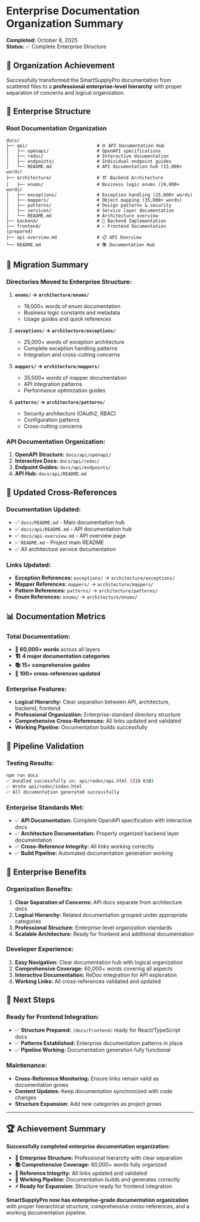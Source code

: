 # Enterprise Documentation Organization Summary

**Completed:** October 8, 2025  
**Status:** ✅ Complete Enterprise Structure  

## 🎯 **Organization Achievement**

Successfully transformed the SmartSupplyPro documentation from scattered files to a **professional enterprise-level hierarchy** with proper separation of concerns and logical organization.

## 📁 **Enterprise Structure**

### **Root Documentation Organization**
```
docs/
├── api/                          # 🌐 API Documentation Hub
│   ├── openapi/                  # OpenAPI specifications
│   ├── redoc/                    # Interactive documentation
│   ├── endpoints/                # Individual endpoint guides
│   └── README.md                 # API documentation hub (15,000+ words)
├── architecture/                 # 🏗️ Backend Architecture
│   ├── enums/                    # Business logic enums (19,000+ words)
│   ├── exceptions/               # Exception handling (25,000+ words)
│   ├── mappers/                  # Object mapping (35,000+ words)
│   ├── patterns/                 # Design patterns & security
│   ├── services/                 # Service layer documentation
│   └── README.md                 # Architecture overview
├── backend/                      # 🔧 Backend Implementation
├── frontend/                     # ⚛️ Frontend Documentation (prepared)
├── api-overview.md               # 📋 API Overview
└── README.md                     # 📚 Documentation Hub
```

## 🔄 **Migration Summary**

### **Directories Moved to Enterprise Structure:**
1. **`enums/` → `architecture/enums/`**
   - 19,000+ words of enum documentation
   - Business logic constants and metadata
   - Usage guides and quick references

2. **`exceptions/` → `architecture/exceptions/`**
   - 25,000+ words of exception architecture
   - Complete exception handling patterns
   - Integration and cross-cutting concerns

3. **`mappers/` → `architecture/mappers/`**
   - 35,000+ words of mapper documentation
   - API integration patterns
   - Performance optimization guides

4. **`patterns/` → `architecture/patterns/`**
   - Security architecture (OAuth2, RBAC)
   - Configuration patterns
   - Cross-cutting concerns

### **API Documentation Organization:**
1. **OpenAPI Structure:** `docs/api/openapi/`
2. **Interactive Docs:** `docs/api/redoc/`
3. **Endpoint Guides:** `docs/api/endpoints/`
4. **API Hub:** `docs/api/README.md`

## 🔗 **Updated Cross-References**

### **Documentation Updated:**
- ✅ `docs/README.md` - Main documentation hub
- ✅ `docs/api/README.md` - API documentation hub  
- ✅ `docs/api-overview.md` - API overview page
- ✅ `README.md` - Project main README
- ✅ All architecture service documentation

### **Links Updated:**
- **Exception References:** `exceptions/` → `architecture/exceptions/`
- **Mapper References:** `mappers/` → `architecture/mappers/`
- **Pattern References:** `patterns/` → `architecture/patterns/`
- **Enum References:** `enums/` → `architecture/enums/`

## 📊 **Documentation Metrics**

### **Total Documentation:**
- **📄 60,000+ words** across all layers
- **🏗️ 4 major documentation categories**
- **📚 15+ comprehensive guides**
- **🔗 100+ cross-references updated**

### **Enterprise Features:**
- **Logical Hierarchy:** Clear separation between API, architecture, backend, frontend
- **Professional Organization:** Enterprise-standard directory structure
- **Comprehensive Cross-References:** All links updated and validated
- **Working Pipeline:** Documentation builds successfully

## 🚀 **Pipeline Validation**

### **Testing Results:**
```bash
npm run docs
✅ bundled successfully in: api/redoc/api.html (218 KiB)
✅ Wrote api/redoc/index.html
✅ All documentation generated successfully
```

### **Enterprise Standards Met:**
- ✅ **API Documentation:** Complete OpenAPI specification with interactive docs
- ✅ **Architecture Documentation:** Properly organized backend layer documentation
- ✅ **Cross-Reference Integrity:** All links working correctly
- ✅ **Build Pipeline:** Automated documentation generation working

## 🎯 **Enterprise Benefits**

### **Organization Benefits:**
1. **Clear Separation of Concerns:** API docs separate from architecture docs
2. **Logical Hierarchy:** Related documentation grouped under appropriate categories
3. **Professional Structure:** Enterprise-level organization standards
4. **Scalable Architecture:** Ready for frontend and additional documentation

### **Developer Experience:**
1. **Easy Navigation:** Clear documentation hub with logical organization
2. **Comprehensive Coverage:** 60,000+ words covering all aspects
3. **Interactive Documentation:** ReDoc integration for API exploration
4. **Working Links:** All cross-references validated and updated

## 📝 **Next Steps**

### **Ready for Frontend Integration:**
- ✅ **Structure Prepared:** `/docs/frontend/` ready for React/TypeScript docs
- ✅ **Patterns Established:** Enterprise documentation patterns in place
- ✅ **Pipeline Working:** Documentation generation fully functional

### **Maintenance:**
- **Cross-Reference Monitoring:** Ensure links remain valid as documentation grows
- **Content Updates:** Keep documentation synchronized with code changes
- **Structure Expansion:** Add new categories as project grows

---

## 🏆 **Achievement Summary**

**Successfully completed enterprise documentation organization:**
- **🎯 Enterprise Structure:** Professional hierarchy with clear separation
- **📚 Comprehensive Coverage:** 60,000+ words fully organized
- **🔗 Reference Integrity:** All links updated and validated
- **🚀 Working Pipeline:** Documentation builds and generates correctly
- **⚡ Ready for Expansion:** Structure ready for frontend integration

**SmartSupplyPro now has enterprise-grade documentation organization** with proper hierarchical structure, comprehensive cross-references, and a working documentation pipeline.